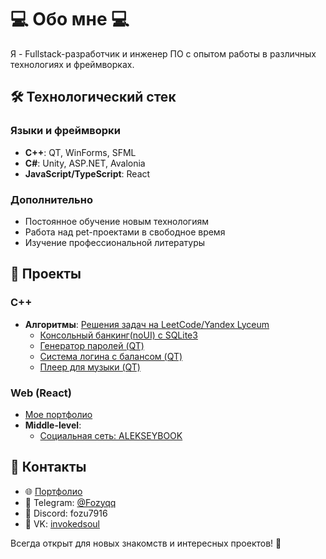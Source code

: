 # 💻 Обо мне 💻 

Я - Fullstack-разработчик и инженер ПО с опытом работы в различных технологиях и фреймворках.

## 🛠 Технологический стек

### Языки и фреймворки
- **C++**: QT, WinForms, SFML
- **C#**: Unity, ASP.NET, Avalonia
- **JavaScript/TypeScript**: React

### Дополнительно
- Постоянное обучение новым технологиям
- Работа над pet-проектами в свободное время
- Изучение профессиональной литературы

## 🚀 Проекты

### C++
- **Алгоритмы**: [Решения задач на LeetCode/Yandex Lyceum](https://github.com/Fozu7916/algorithms)
  - [Консольный банкинг(noUI) с SQLite3](https://github.com/Fozu7916/Sql-bebe)
  - [Генератор паролей (QT)](https://github.com/Fozu7916/Password-Generator-QT)
  - [Система логина с балансом (QT)](https://github.com/Fozu7916/Login-balance-qt-)
  - [Плеер для музыки (QT)](https://github.com/Fozu7916/TextRedactor/tree/main)

### Web (React)
- [Мое портфолио](https://github.com/Fozu7916/My-site-portfolio)
- **Middle-level**:
  - [Социальная сеть: ALEKSEYBOOK](https://github.com/Fozu7916/xxxdiscord)

## 📱 Контакты

- 🌐 [Портфолио](https://fozu-portfolio.netlify.app/)
- 📱 Telegram: [@Fozyqq](https://t.me/Fozyqq)
- 💬 Discord: fozu7916
- 📘 VK: [invokedsoul](https://vk.com/invokedsoul)

Всегда открыт для новых знакомств и интересных проектов! 🤝
